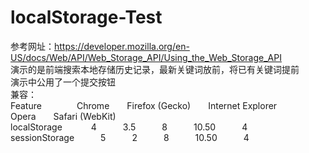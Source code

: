 # localStorage-Test
参考网址：https://developer.mozilla.org/en-US/docs/Web/API/Web_Storage_API/Using_the_Web_Storage_API<br />
演示的是前端搜索本地存储历史记录，最新关键词放前，将已有关键词提前<br />
演示中公用了一个提交按钮<br />
兼容：<br />
Feature&emsp;&emsp;&emsp;&emsp;Chrome&emsp;&emsp;Firefox (Gecko)&emsp;&emsp;Internet Explorer&emsp;&emsp;Opera&emsp;&emsp;Safari (WebKit)<br />
localStorage&emsp;&emsp;&emsp; 4&emsp;&emsp;&emsp;3.5&emsp;&emsp;&emsp;8&emsp;&emsp;&emsp;10.50&emsp;&emsp;&emsp;4<br />
sessionStorage&emsp;&emsp;&emsp;5&emsp;&emsp;&emsp;2&emsp;&emsp;&emsp;8&emsp;&emsp;&emsp;10.50&emsp;&emsp;&emsp;4<br />
